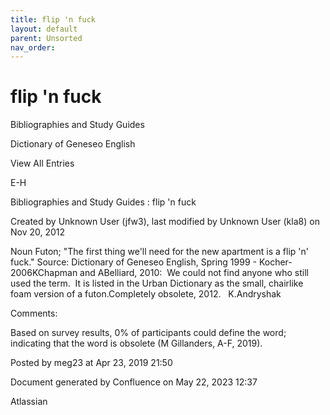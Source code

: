 ```yaml
---
title: flip 'n fuck
layout: default
parent: Unsorted
nav_order:
---
```


# flip 'n fuck

Bibliographies and Study Guides

Dictionary of Geneseo English

View All Entries

E-H

Bibliographies and Study Guides : flip 'n fuck

Created by  Unknown User (jfw3), last modified by  Unknown User (kla8) on Nov 20, 2012

Noun Futon; &quot;The first thing we'll need for the new apartment is a flip 'n' fuck.&quot; Source: Dictionary of Geneseo English, Spring 1999 - Kocher-2006KChapman and ABelliard, 2010:  We could not find anyone who still used the term.  It is listed in the Urban Dictionary as the small, chairlike foam version of a futon.Completely obsolete, 2012.   K.Andryshak

Comments:

Based on survey results, 0% of participants could define the word; indicating that the word is obsolete (M Gillanders, A-F, 2019).

Posted by meg23 at Apr 23, 2019 21:50

Document generated by Confluence on May 22, 2023 12:37

Atlassian
